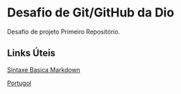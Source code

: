 # Desafio de Git/GitHub da Dio
Desafio de projeto Primeiro Repositório.

## Links Úteis
[Sintaxe Basica Markdown](https://www.markdownguide.org/basic-syntax/)

[Portugol](https://dgadelha.github.io/Portugol-Webstudio/)

